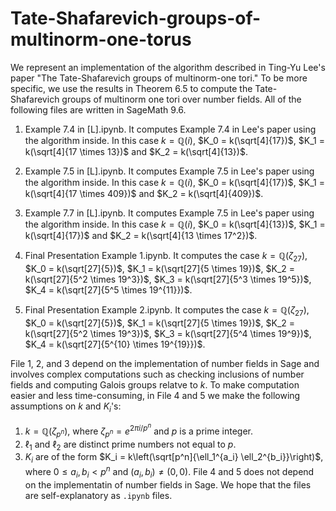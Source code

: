 # Tate-Shafarevich-groups-of-multinorm-one-torus

We represent an implementation of the algorithm described in Ting-Yu Lee's paper "The Tate-Shafarevich groups of multinorm-one tori." To be more specific, we use the results in Theorem 6.5 to compute the Tate-Shafarevich groups of multinorm one tori over number fields. All of the following files are written in SageMath 9.6.

1. Example 7.4 in [L].ipynb.
It computes Example 7.4 in Lee's paper using the algorithm inside. In this case $k = \mathbb{Q}(i)$, $K_0 = k(\sqrt[4]{17})$, $K_1 = k(\sqrt[4]{17 \times 13})$ and $K_2 = k(\sqrt[4]{13})$.

2. Example 7.5 in [L].ipynb.
It computes Example 7.5 in Lee's paper using the algorithm inside. In this case $k = \mathbb{Q}(i)$, $K_0 = k(\sqrt[4]{17})$, $K_1 = k(\sqrt[4]{17 \times 409})$ and $K_2 = k(\sqrt[4]{409})$.

3. Example 7.7 in [L].ipynb.
It computes Example 7.5 in Lee's paper using the algorithm inside. In this case $k = \mathbb{Q}(i)$, $K_0 = k(\sqrt[4]{13})$, $K_1 = k(\sqrt[4]{17})$ and $K_2 = k(\sqrt[4]{13 \times 17^2})$.

4. Final Presentation Example 1.ipynb.
It computes the case $k = \mathbb{Q}(\zeta_{27})$, $K_0 = k(\sqrt[27]{5})$, $K_1 = k(\sqrt[27]{5 \times 19})$, $K_2 = k(\sqrt[27]{5^2 \times 19^3})$, $K_3 = k(\sqrt[27]{5^3 \times 19^5})$, $K_4 = k(\sqrt[27]{5^5 \times 19^{11}})$.

5. Final Presentation Example 2.ipynb.
It computes the case $k = \mathbb{Q}(\zeta_{27})$, $K_0 = k(\sqrt[27]{5})$, $K_1 = k(\sqrt[27]{5 \times 19})$, $K_2 = k(\sqrt[27]{5^2 \times 19^3})$, $K_3 = k(\sqrt[27]{5^4 \times 19^9})$, $K_4 = k(\sqrt[27]{5^{10} \times 19^{19}})$.

File 1, 2, and 3 depend on the implementation of number fields in Sage and involves complex computations such as checking inclusions of number fields and computing Galois groups relatve to $k$. To make computation easier and less time-consuming, in File 4 and 5 we make the following assumptions on $k$ and $K_i$'s:
1. $k = \mathbb{Q}(\zeta_{p^n})$, where $\zeta_{p^n} = e^{2 \pi i/p^n}$ and $p$ is a prime integer.
2. $\ell_1$ and $\ell_2$ are distinct prime numbers not equal to $p$.
3. $K_i$ are of the form $K_i = k\left(\sqrt[p^n]{\ell_1^{a_i} \ell_2^{b_i}}\right)$, where $0 \leq a_i, b_i < p^n$ and $(a_i, b_i) \neq (0, 0)$.
File 4 and 5 does not depend on the implementatin of number fields in Sage. We hope that the files are self-explanatory as `.ipynb` files.
